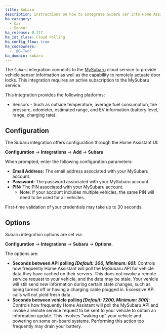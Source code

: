 ```yaml
---
title: Subaru 
description: Instructions on how to integrate Subaru car into Home Assistant.
ha_category:
  - Car
  - Sensor
ha_release: 0.117
ha_iot_class: Cloud Polling
ha_config_flow: true
ha_codeowners:
  - '@G-Two'
ha_domain: subaru
---
```


The `Subaru` integration connects to the [MySubaru](https://www.mysubuaru.com) cloud service to provide vehicle sensor information as well as the capability to remotely actuate door locks. This integration requires an active subscription to the MySubaru service.

This integration provides the following platforms:

- Sensors - Such as outside temperature, average fuel consumption, tire pressure, odometer, estimated range, and EV information (battery level, range, charging rate).

## Configuration

The Subaru integration offers configuration through the Home Assistant UI:
    
**Configuration** -> **Integrations** -> **Add** -> **Subaru**

When prompted, enter the following configuration parameters:

- **Email Address:** The email address associated with your MySubaru account.
- **Password:** The password associated with your MySubaru account.
- **PIN:** The PIN associated with your MySubaru account. 
  - Note: If your account includes multiple vehicles, the same PIN will need to be used for all vehicles.

First-time validation of your credentials may take up to 30 seconds. 

## Options

Subaru integration options are set via:

**Configuration** -> **Integrations** -> **Subaru** -> **Options**.

The options are:

- **Seconds between API polling *[Default: 300, Minimum: 60]*:** Controls how frequently Home Assistant will poll the MySubaru API for vehicle data they have cached on their servers. This does not invoke a remote service request to your vehicle, and the data may be stale. Your vehicle will still send new information during certain state changes, such as being turned off or having a charging cable plugged in.  Excessive API calls will not yield fresh data.
- **Seconds between vehicle polling *[Default: 7200, Minimum: 300]*:** Controls how frequently Home Assistant will poll the MySubaru API and invoke a remote service request to be sent to your vehicle to obtain an information update. This involves "waking up" your vehicle and powering on some on-board systems. Performing this action too frequently may drain your battery.
